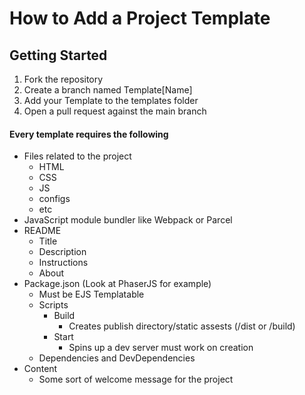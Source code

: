 # How to Add a Project Template

## Getting Started

1. Fork the repository
2. Create a branch named Template[Name]
3. Add your Template to the templates folder
4. Open a pull request against the main branch

#### Every template requires the following

* Files related to the project
  * HTML
  * CSS
  * JS
  * configs
  * etc
* JavaScript module bundler like Webpack or Parcel
* README
  * Title
  * Description
  * Instructions
  * About
* Package.json (Look at PhaserJS for example)
  * Must be EJS Templatable
  * Scripts
    * Build
      * Creates publish directory/static assests (/dist or /build)
    * Start
      * Spins up a dev server must work on creation
  * Dependencies and DevDependencies
* Content
  * Some sort of welcome message for the project
